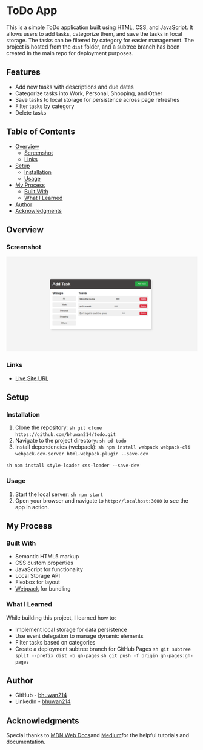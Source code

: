 # ToDo App

This is a simple ToDo application built using HTML, CSS, and JavaScript. It allows users to add tasks, categorize them, and save the tasks in local storage. The tasks can be filtered by category for easier management. The project is hosted from the `dist` folder, and a subtree branch has been created in the main repo for deployment purposes.

## Features

- Add new tasks with descriptions and due dates
- Categorize tasks into Work, Personal, Shopping, and Other
- Save tasks to local storage for persistence across page refreshes
- Filter tasks by category
- Delete tasks

## Table of Contents

- [Overview](#overview)
  - [Screenshot](#screenshot)
  - [Links](#links)
- [Setup](#setup)
  - [Installation](#installation)
  - [Usage](#usage)
- [My Process](#my-process)
  - [Built With](#built-with)
  - [What I Learned](#what-i-learned)
- [Author](#author)
- [Acknowledgments](#acknowledgments)

## Overview

### Screenshot

![ToDo App Screenshot](./src/Screenshot-todo.png)

### Links

- [Live Site URL](https://bhuwan214.github.io/todo/)

## Setup

### Installation

1. Clone the repository:
    ```sh git clone https://github.com/bhuwan214/todo.git```
2. Navigate to the project directory:
    ```sh cd todo```
3. Install dependencies (webpack):
    ```sh npm install webpack webpack-cli webpack-dev-server html-webpack-plugin --save-dev ```

```sh npm install style-loader css-loader --save-dev```

### Usage

1. Start the local server:
    ```sh npm start ```
2. Open your browser and navigate to `http://localhost:3000` to see the app in action.

## My Process

### Built With

- Semantic HTML5 markup
- CSS custom properties
- JavaScript for functionality
- Local Storage API
- Flexbox for layout
- [Webpack](https://webpack.js.org/) for bundling

### What I Learned

While building this project, I learned how to:
- Implement local storage for data persistence
- Use event delegation to manage dynamic elements
- Filter tasks based on categories
- Create a deployment subtree branch for GitHub Pages
   ```sh git subtree split --prefix dist -b gh-pages```
   ```sh git push -f origin gh-pages:gh-pages```
    



## Author

- GitHub - [bhuwan214](https://github.com/bhuwan214)
- LinkedIn - [bhuwan214](https://linkedin.com/in/bhuwan214)

## Acknowledgments

Special thanks to [MDN Web Docs](https://developer.mozilla.org/)and [Medium](https://medium.com/)for the helpful tutorials and documentation.
